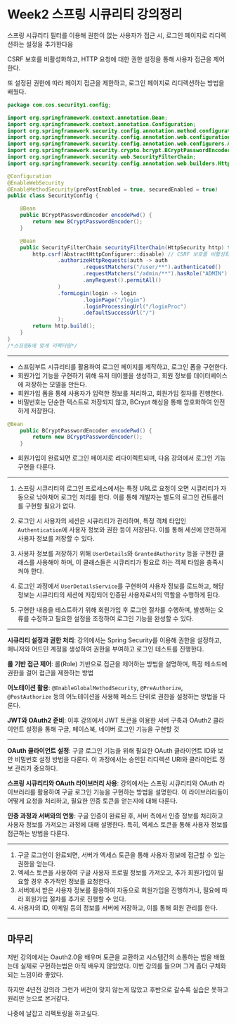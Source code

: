 # Week2 스프링 시큐리티 강의정리

스프링 시큐리티 필터를 이용해 권한이 없는 사용자가 접근 시, 로그인 페이지로 리디렉션하는 설정을 추가한다음

CSRF 보호를 비활성화하고, HTTP 요청에 대한 권한 설정을 통해 사용자 접근을 제어한다.

또 설정된 권한에 따라 페이지 접근을 제한하고, 로그인 페이지로 리디렉션하는 방법을 배웠다.

```java
package com.cos.security1.config;

import org.springframework.context.annotation.Bean;
import org.springframework.context.annotation.Configuration;
import org.springframework.security.config.annotation.method.configuration.EnableMethodSecurity;
import org.springframework.security.config.annotation.web.configuration.EnableWebSecurity;
import org.springframework.security.config.annotation.web.configurers.AbstractHttpConfigurer;
import org.springframework.security.crypto.bcrypt.BCryptPasswordEncoder;
import org.springframework.security.web.SecurityFilterChain;
import org.springframework.security.config.annotation.web.builders.HttpSecurity;

@Configuration
@EnableWebSecurity
@EnableMethodSecurity(prePostEnabled = true, securedEnabled = true)
public class SecurityConfig {

    @Bean
    public BCryptPasswordEncoder encodePwd() {
        return new BCryptPasswordEncoder();
    }

    @Bean
    public SecurityFilterChain securityFilterChain(HttpSecurity http) throws Exception {
        http.csrf(AbstractHttpConfigurer::disable) // CSRF 보호를 비활성화
                .authorizeHttpRequests(auth -> auth
                        .requestMatchers("/user/**").authenticated()
                        .requestMatchers("/admin/**").hasRole("ADMIN")
                        .anyRequest().permitAll()
                )
                .formLogin(login -> login
                        .loginPage("/login")
                        .loginProcessingUrl("/loginProc")
                        .defaultSuccessUrl("/")
                );
        return http.build();
    }
}
/*스프링6에 맞게 리펙터링*/
```

---

- 스프링부트 시큐리티를 활용하여 로그인 페이지를 제작하고, 로그인 폼을 구현한다.
- 회원가입 기능을 구현하기 위해 유저 테이블을 생성하고, 회원 정보를 데이터베이스에 저장하는 모델을 만든다.
- 회원가입 폼을 통해 사용자가 입력한 정보를 처리하고, 회원가입 절차를 진행한다.
- 비밀번호는 단순한 텍스트로 저장되지 않고, BCrypt 해싱을 통해 암호화하여 안전하게 저장한다.

```java
@Bean
    public BCryptPasswordEncoder encodePwd() {
        return new BCryptPasswordEncoder();
    }
```

- 회원가입이 완료되면 로그인 페이지로 리다이렉트되며, 다음 강의에서 로그인 기능 구현을 다룬다.

---

1. 스프링 시큐리티의 로그인 프로세스에서는 특정 URL로 요청이 오면 시큐리티가 자동으로 낚아채어 로그인 처리를 한다. 이를 통해 개발자는 별도의 로그인 컨트롤러를 구현할 필요가 없다.

2. 로그인 시 사용자의 세션은 시큐리티가 관리하며, 특정 객체 타입인 `Authentication`에 사용자 정보와 권한 등이 저장된다. 이를 통해 세션에 안전하게 사용자 정보를 저장할 수 있다.

3. 사용자 정보를 저장하기 위해 `UserDetails`와 `GrantedAuthority` 등을 구현한 클래스를 사용해야 하며, 이 클래스들은 시큐리티가 필요로 하는 객체 타입을 충족시켜야 한다.

4. 로그인 과정에서 `UserDetailsService`를 구현하여 사용자 정보를 로드하고, 해당 정보는 시큐리티의 세션에 저장되어 인증된 사용자로서의 역할을 수행하게 된다.

5. 구현한 내용을 테스트하기 위해 회원가입 후 로그인 절차를 수행하며, 발생하는 오류를 수정하고 필요한 설정을 조정하여 로그인 기능을 완성할 수 있다.

---

**시큐리티 설정과 권한 처리**: 강의에서는 Spring Security를 이용해 권한을 설정하고, 매니저와 어드민 계정을 생성하여 권한을 부여하고 로그인 테스트를 진행한다.

**롤 기반 접근 제어**: 롤(Role) 기반으로 접근을 제어하는 방법을 설명하며, 특정 메소드에 권한을 걸어 접근을 제한하는 방법

**어노테이션 활용**: `@EnableGlobalMethodSecurity`, `@PreAuthorize`, `@PostAuthorize` 등의 어노테이션을 사용해 메소드 단위로 권한을 설정하는 방법을 다룬다.

**JWT와 OAuth2 준비**: 이후 강의에서 JWT 토큰을 이용한 서버 구축과 OAuth2 클라이언트 설정을 통해 구글, 페이스북, 네이버 로그인 기능을 구현할 것

---

**OAuth 클라이언트 설정**: 구글 로그인 기능을 위해 필요한 OAuth 클라이언트 ID와 보안 비밀번호 설정 방법을 다룬다. 이 과정에서는 승인된 리디렉션 URI와 클라이언트 정보 관리가 중요하다.

**스프링 시큐리티와 OAuth 라이브러리 사용**: 강의에서는 스프링 시큐리티와 OAuth 라이브러리를 활용하여 구글 로그인 기능을 구현하는 방법을 설명한다. 이 라이브러리들이 어떻게 요청을 처리하고, 필요한 인증 토큰을 얻는지에 대해 다룬다.

**인증 과정과 서버와의 연동**: 구글 인증이 완료된 후, 서버 측에서 인증 정보를 처리하고 사용자 정보를 가져오는 과정에 대해 설명한다. 특히, 엑세스 토큰을 통해 사용자 정보를 접근하는 방법을 다룬다.

---

1. 구글 로그인이 완료되면, 서버가 엑세스 토큰을 통해 사용자 정보에 접근할 수 있는 권한을 얻는다.
2. 엑세스 토큰을 사용하여 구글 사용자 프로필 정보를 가져오고, 추가 회원가입이 필요할 경우 추가적인 정보를 요청한다.
3. 서버에서 받은 사용자 정보를 활용하여 자동으로 회원가입을 진행하거나, 필요에 따라 회원가입 절차를 추가로 진행할 수 있다.
4. 사용자의 ID, 이메일 등의 정보를 서버에 저장하고, 이를 통해 회원 관리를 한다.

---

## 마무리

저번 강의에서는 Oauth2.0을 배우며 토큰을 교환하고 시스템간의 소통하는 법을 배웠는데 실제로 구현하는법은 아직 배우지 않았었다. 이번 강의를 들으며 그게 좀더 구체화되는 느낌이라 좋았다.

하지만 4년전 강의라 그런가 버전이 맞지 않는게 많았고 후반으로 갈수록 실습은 못하고 원리만 눈으로 본거같다.

나중에 날잡고 리펙토링을 하고싶다.